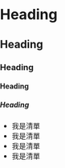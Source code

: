 # Heading 
## Heading 

### Heading 
#### Heading 
##### Heading 


- 我是清單
- 我是清單
- 我是清單
- 我是清單



<head>
	<meta charset="UTF-8">
	<meta name="viewport" content="width=device-width, initial-scale=1.0">
	<title>Document</title>
	<style>
		body {
			margin: 0;
			padding: 0
		}

		.img-inner {
			width: 50%;
		}

		.img-resp {
			max-width: 100%;
			height: auto;
		}
	</style>
</head>

<body>
	<picture class="img-inner">
		<source media="(min-width:1201px)" srcset="./images/1920.jpg">
		<source media="(min-width:1025px)" srcset="./images/1200.jpg">
		<source media="(min-width:769px)" srcset="./images/1024.jpg">
		<source media="(min-width:415px)" srcset="./images/768.jpg">
		<source media="(min-width:414px)" srcset="./images/414.jpg">
		<img class="img-resp" src="./images/1200.jpg" alt="">
	</picture>
</body>

</html>
